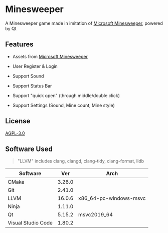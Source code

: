# Minesweeper

A Minesweeper game made in imitation of [Microsoft Minesweeper](https://www.msn.cn/zh-cn/play/microsoft-minesweeper/cg-msminesweeper), powered by Qt

## Features

- Assets from [Microsoft Minesweeper](https://www.msn.cn/zh-cn/play/microsoft-minesweeper/cg-msminesweeper)

- User Register & Login

- Support Sound

- Support Status Bar

- Support "quick open" (through middle/double click)

- Support Settings (Sound, Mine count, Mine style)


## License

[AGPL-3.0](https://github.com/Bili-TianX/Minesweeper/blob/master/LICENSE)

## Software Used

> "LLVM" includes clang, clangd, clang-tidy, clang-format, lldb

|Software|Ver|Arch|
|-|-|-|
|CMake|3.26.0||
|Git|2.41.0||
|LLVM|16.0.6|x86_64-pc-windows-msvc|
|Ninja|1.11.0||
|Qt|5.15.2|msvc2019_64|
|Visual Studio Code|1.80.2||